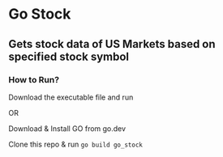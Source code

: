 # Go Stock

## Gets stock data of US Markets based on specified stock symbol

### How to Run?

Download the executable file and run

OR

Download & Install GO from go.dev

Clone this repo & run ```go build go_stock```

